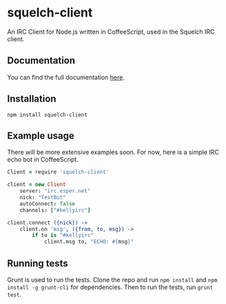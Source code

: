 # squelch-client


An IRC Client for Node.js written in CoffeeScript, used in the Squelch IRC client.

## Documentation
You can find the full documentation [here](https://github.com/squelch-irc/squelch-client/wiki/Client).


## Installation
`npm install squelch-client`

## Example usage
There will be more extensive examples soon. For now, here is a simple IRC echo bot in CoffeeScript.
```coffeescript
Client = require 'squelch-client'

client = new Client
	server: "irc.esper.net"
	nick: "TestBot"
	autoConnect: false
	channels: ["#kellyirc"]

client.connect ({nick}) ->
	client.on 'msg', ({from, to, msg}) ->
		if to is "#kellyirc"
			client.msg to, "ECHO: #{msg}"
```
## Running tests
Grunt is used to run the tests. Clone the repo and run `npm install` and `npm install -g grunt-cli` for dependencies. Then to run the tests, run `grunt test`.

